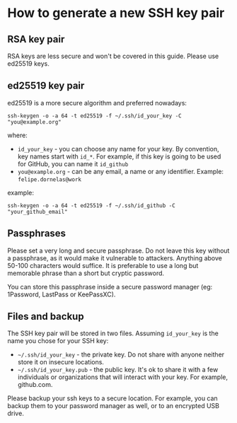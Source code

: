 # How to generate a new SSH key pair

## RSA key pair

RSA keys are less secure and won't be covered in this guide. Please use ed25519 keys.

## ed25519 key pair

ed25519 is a more secure algorithm and preferred nowadays:


```
ssh-keygen -o -a 64 -t ed25519 -f ~/.ssh/id_your_key -C "you@example.org"
```

where:

- `id_your_key` - you can choose any name for your key. By convention, key names start with `id_*`. For example, if this key is going to be used for GitHub, you can name it `id_github`
- `you@example.org` - can be any email, a name or any identifier. Example: `felipe.dornelas@work`

example:

```
ssh-keygen -o -a 64 -t ed25519 -f ~/.ssh/id_github -C "your_github_email"
```

## Passphrases

Please set a very long and secure passphrase. Do not leave this key without a passphrase, as it would make it vulnerable to attackers. Anything above 50-100 characters would suffice. It is preferable to use a long but memorable phrase than a short but cryptic password.

You can store this passphrase inside a secure password manager (eg: 1Password, LastPass or KeePassXC).

## Files and backup

The SSH key pair will be stored in two files. Assuming `id_your_key` is the name you chose for your SSH key:

- `~/.ssh/id_your_key` - the private key. Do not share with anyone neither store it on insecure locations.
- `~/.ssh/id_your_key.pub` - the public key. It's ok to share it with a few individuals or organizations that will interact with your key. For example, github.com.

Please backup your ssh keys to a secure location. For example, you can backup them to your password manager as well, or to an encrypted USB drive.
